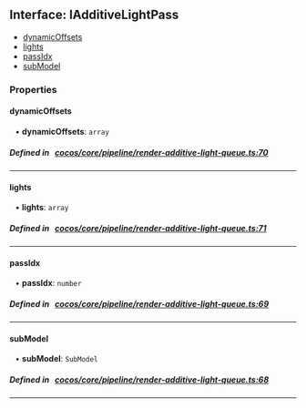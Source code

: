 ## Interface: IAdditiveLightPass

- [dynamicOffsets](#dynamicOffsets)
- [lights](#lights)
- [passIdx](#passIdx)
- [subModel](#subModel)

### Properties

#### dynamicOffsets

<div style="margin-left: 10px;">


• **dynamicOffsets**: ``array``

</div>


##### Defined in &nbsp;   [cocos/core/pipeline/render-additive-light-queue.ts:70](https://github.com/cocos-creator/engine/blob/c7bf6b8a9/cocos/core/pipeline/render-additive-light-queue.ts#L70)&nbsp;

___
#### lights

<div style="margin-left: 10px;">


• **lights**: ``array``

</div>


##### Defined in &nbsp;   [cocos/core/pipeline/render-additive-light-queue.ts:71](https://github.com/cocos-creator/engine/blob/c7bf6b8a9/cocos/core/pipeline/render-additive-light-queue.ts#L71)&nbsp;

___
#### passIdx

<div style="margin-left: 10px;">


• **passIdx**: ``number``

</div>


##### Defined in &nbsp;   [cocos/core/pipeline/render-additive-light-queue.ts:69](https://github.com/cocos-creator/engine/blob/c7bf6b8a9/cocos/core/pipeline/render-additive-light-queue.ts#L69)&nbsp;

___
#### subModel

<div style="margin-left: 10px;">


• **subModel**: ``SubModel``

</div>


##### Defined in &nbsp;   [cocos/core/pipeline/render-additive-light-queue.ts:68](https://github.com/cocos-creator/engine/blob/c7bf6b8a9/cocos/core/pipeline/render-additive-light-queue.ts#L68)&nbsp;

___
